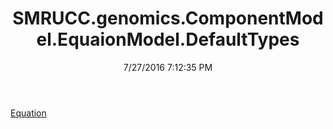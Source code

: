 ﻿---
title: SMRUCC.genomics.ComponentModel.EquaionModel.DefaultTypes
date: 7/27/2016 7:12:35 PM
---

[Equation](T-SMRUCC.genomics.ComponentModel.EquaionModel.DefaultTypes.Equation.html)
